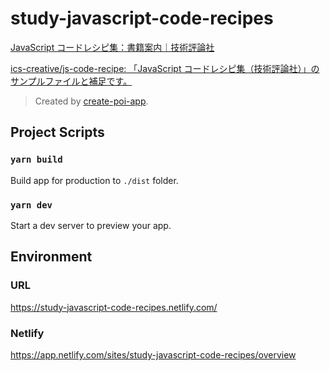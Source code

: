 # study-javascript-code-recipes

[JavaScript コードレシピ集：書籍案内｜技術評論社](https://gihyo.jp/book/2019/978-4-297-10368-2)

[ics-creative/js-code-recipe: 「JavaScript コードレシピ集（技術評論社）」のサンプルファイルと補足です。](https://github.com/ics-creative/js-code-recipe)


> Created by [create-poi-app](https://poi.js.org).

## Project Scripts

### `yarn build`

Build app for production to `./dist` folder.

### `yarn dev`

Start a dev server to preview your app.



## Environment
### URL
https://study-javascript-code-recipes.netlify.com/

### Netlify
https://app.netlify.com/sites/study-javascript-code-recipes/overview

